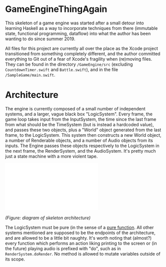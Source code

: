 # GameEngineThingAgain

This skeleton of a game engine was started after a small detour into learning Haskell as a way to incorporate techniques from there (immutable state, functional programming, dataflow) into what the author has been wanting to do since summer 2019.

All files for this project are currently all over the place as the Xcode project transitioned from something completely different, and the author committed everything to Git out of a fear of Xcode's fragility when (re)moving files. They can be found in the directory `/GameEngine/src` (excluding `CountdownTimer.swift` and `Battle.swift`), and in the file `/SampleGame/main.swift`.

# Architecture

The engine is currently composed of a small number of independent systems, and a larger, vague black box "LogicSystem". Every frame, the game loop takes input from the InputSystem, the time since the last frame from what should be the TimeSystem (but is instead a hardcoded value), and passes these two objects, plus a "World" object generated from the last frame, to the LogicSystem. This system then constructs a new World object, a number of Renderable objects, and a number of Audio objects from its inputs. The Engine passes these objects respectively to the LogicSystem in the next frame, the RenderSystem, and the AudioSystem. It's pretty much just a state machine with a more violent tape. 

![Skeleton architecture](/GameEngine/docs/architecturediagram.pdf)

*(Figure: diagram of skeleton architecture)*

The LogicSystem must be pure (in the sense of a [pure function](https://en.wikipedia.org/wiki/Pure_function). All other systems mentioned are supposed to be the endpoints of the architecture, and are allowed to be a little bit naughty. It's worth noting that (almost?) every function which performs an action liking printing to the screen or (in the future) playing audio is prefixed with "do", such as in `RenderSystem.doRender`. No method is allowed to mutate variables outside of its scope.
